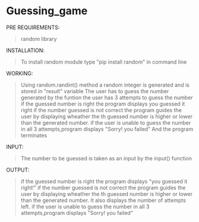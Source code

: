 # Guessing_game

PRE REQUIREMENTS:
> random library

INSTALLATION:
>To install random module type "pip install random" in command line

WORKING:
>Using random.randint() method a random integer is generated and is stored in "result" variable
>The user has to guess the number generated by the funtion
>the user has 3 attempts to guess the number
>if the guessed number is right the program displays you guessed it right
>if the number guessed is not correct the program guides the user by displaying wheather the th guessed number is higher or lower than the generated number.
>if the user is unable to guess the number in all 3 attempts,program displays "Sorry! you failed"
>And the program terminates
      
INPUT:
>The number to be guessed is taken as an input by the input() function


OUTPUT:
>if the guessed number is right the program displays "you guessed it right!"
>if the number guessed is not correct the program guides the user by displaying wheather the th guessed number is higher or lower than the generated number.
>It also displays the number of attempts left.
>if the user is unable to guess the number in all 3 attempts,program displays "Sorry! you failed"

